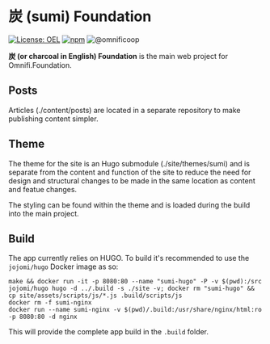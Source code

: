 # 炭 (sumi) Foundation

[![License: OEL](https://img.shields.io/badge/License-OEL-green.svg?style=flat)](https://omnifi.foundation/licenses/OEL)
[![npm](https://img.shields.io/npm/v/npm.svg)]()
![@omnificoop](https://img.shields.io/badge/contact-@omnificoop-green.svg?style=flat)

**炭 (or charcoal in English) Foundation** is the main web project for Omnifi.Foundation.

## Posts

Articles (./content/posts) are located in a separate repository to make publishing content simpler. 

## Theme

The theme for the site is an Hugo submodule (./site/themes/sumi) and is separate from the content and function of the site to reduce the need for design and structural changes to be made in the same location as content and featue changes.

The styling can be found within the theme and is loaded during the build into the main project. 

## Build

The app currently relies on HUGO. To build it's recommended to use the `jojomi/hugo` Docker image as so:

```shell
make && docker run -it -p 8080:80 --name "sumi-hugo" -P -v $(pwd):/src jojomi/hugo hugo -d ../.build -s ./site -v; docker rm "sumi-hugo" && cp site/assets/scripts/js/*.js .build/scripts/js
docker rm -f sumi-nginx  
docker run --name sumi-nginx -v $(pwd)/.build:/usr/share/nginx/html:ro -p 8080:80 -d nginx     
```

This will provide the complete app build in the `.build` folder.